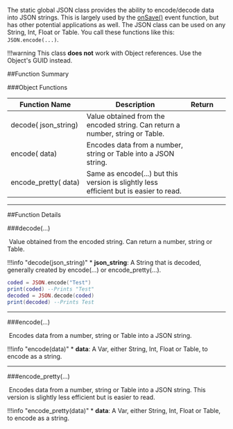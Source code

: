 The static global JSON class provides the ability to encode/decode data into JSON strings. This is largely used by the [onSave()](event#onsave) event function, but has other potential applications as well. The JSON class can be used on any String, Int, Float or Table. You call these functions like this: `JSON.encode(...)`.

!!!warning
    This class **does not** work with Object references. Use the Object's GUID instead.



##Function Summary

###Object Functions

Function Name | Description | Return | &nbsp;
-- | -- | -- | --:
decode([<span class="tag str"></span>](types)&nbsp;json_string) | Value obtained from the encoded string. Can return a number, string or Table. | [<span class="ret var"></span>](types) | [<span class="i"></span>](#decode)
encode([<span class="tag var"></span>](types)&nbsp;data) | Encodes data from a number, string or Table into a JSON string. | [<span class="ret str"></span>](types) | [<span class="i"></span>](#encode)
encode_pretty([<span class="tag var"></span>](types)&nbsp;data) | Same as encode(...) but this version is slightly less efficient but is easier to read. | [<span class="ret str"></span>](types) | [<span class="i"></span>](#encode_pretty)

---


##Function Details

###decode(...)

[<span class="ret var"></span>](types)&nbsp;Value obtained from the encoded string. Can return a number, string or Table.

!!!info "decode(json_string)"
    * [<span class="tag str"></span>](types) **json_string**: A String that is decoded, generally created by encode(...) or encode_pretty(...).

``` Lua
coded = JSON.encode("Test")
print(coded) --Prints "Test"
decoded = JSON.decode(coded)
print(decoded) --Prints Test
```

---


###encode(...)

[<span class="ret str"></span>](types)&nbsp;Encodes data from a number, string or Table into a JSON string.

!!!info "encode(data)"
    * [<span class="tag var"></span>](types) **data**: A Var, either String, Int, Float or Table, to encode as a string.

---


###encode_pretty(...)

[<span class="ret str"></span>](types)&nbsp;Encodes data from a number, string or Table into a JSON string. This version is slightly less efficient but is easier to read.

!!!info "encode_pretty(data)"
    * [<span class="tag var"></span>](types) **data**: A Var, either String, Int, Float or Table, to encode as a string.
